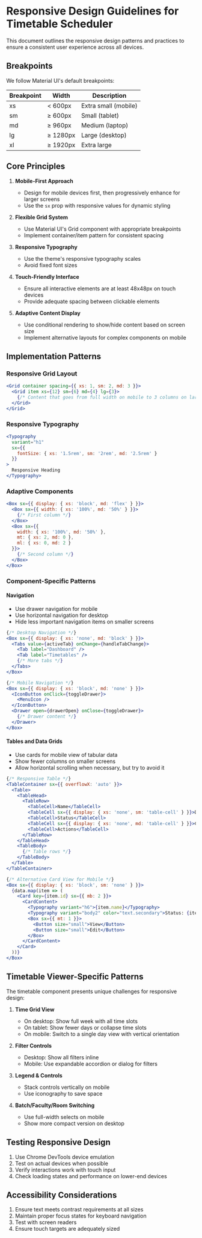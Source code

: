# Responsive Design Guidelines for Timetable Scheduler

This document outlines the responsive design patterns and practices to ensure a consistent user experience across all devices.

## Breakpoints

We follow Material UI's default breakpoints:

| Breakpoint | Width     | Description         |
|------------|-----------|---------------------|
| xs         | < 600px   | Extra small (mobile)|
| sm         | ≥ 600px   | Small (tablet)      |
| md         | ≥ 960px   | Medium (laptop)     |
| lg         | ≥ 1280px  | Large (desktop)     |
| xl         | ≥ 1920px  | Extra large         |

## Core Principles

1. **Mobile-First Approach**
   - Design for mobile devices first, then progressively enhance for larger screens
   - Use the `sx` prop with responsive values for dynamic styling

2. **Flexible Grid System**
   - Use Material UI's Grid component with appropriate breakpoints
   - Implement container/item pattern for consistent spacing

3. **Responsive Typography**
   - Use the theme's responsive typography scales
   - Avoid fixed font sizes

4. **Touch-Friendly Interface**
   - Ensure all interactive elements are at least 48x48px on touch devices
   - Provide adequate spacing between clickable elements

5. **Adaptive Content Display**
   - Use conditional rendering to show/hide content based on screen size
   - Implement alternative layouts for complex components on mobile

## Implementation Patterns

### Responsive Grid Layout

```jsx
<Grid container spacing={{ xs: 1, sm: 2, md: 3 }}>
  <Grid item xs={12} sm={6} md={4} lg={3}>
    {/* Content that goes from full width on mobile to 3 columns on large screens */}
  </Grid>
</Grid>
```

### Responsive Typography

```jsx
<Typography 
  variant="h1"
  sx={{ 
    fontSize: { xs: '1.5rem', sm: '2rem', md: '2.5rem' } 
  }}
>
  Responsive Heading
</Typography>
```

### Adaptive Components

```jsx
<Box sx={{ display: { xs: 'block', md: 'flex' } }}>
  <Box sx={{ width: { xs: '100%', md: '50%' } }}>
    {/* First column */}
  </Box>
  <Box sx={{ 
    width: { xs: '100%', md: '50%' },
    mt: { xs: 2, md: 0 },
    ml: { xs: 0, md: 2 }
  }}>
    {/* Second column */}
  </Box>
</Box>
```

### Component-Specific Patterns

#### Navigation

- Use drawer navigation for mobile
- Use horizontal navigation for desktop
- Hide less important navigation items on smaller screens

```jsx
{/* Desktop Navigation */}
<Box sx={{ display: { xs: 'none', md: 'block' } }}>
  <Tabs value={activeTab} onChange={handleTabChange}>
    <Tab label="Dashboard" />
    <Tab label="Timetables" />
    {/* More tabs */}
  </Tabs>
</Box>

{/* Mobile Navigation */}
<Box sx={{ display: { xs: 'block', md: 'none' } }}>
  <IconButton onClick={toggleDrawer}>
    <MenuIcon />
  </IconButton>
  <Drawer open={drawerOpen} onClose={toggleDrawer}>
    {/* Drawer content */}
  </Drawer>
</Box>
```

#### Tables and Data Grids

- Use cards for mobile view of tabular data
- Show fewer columns on smaller screens
- Allow horizontal scrolling when necessary, but try to avoid it

```jsx
{/* Responsive Table */}
<TableContainer sx={{ overflowX: 'auto' }}>
  <Table>
    <TableHead>
      <TableRow>
        <TableCell>Name</TableCell>
        <TableCell sx={{ display: { xs: 'none', sm: 'table-cell' } }}>Description</TableCell>
        <TableCell>Status</TableCell>
        <TableCell sx={{ display: { xs: 'none', md: 'table-cell' } }}>Created</TableCell>
        <TableCell>Actions</TableCell>
      </TableRow>
    </TableHead>
    <TableBody>
      {/* Table rows */}
    </TableBody>
  </Table>
</TableContainer>

{/* Alternative Card View for Mobile */}
<Box sx={{ display: { xs: 'block', sm: 'none' } }}>
  {data.map(item => (
    <Card key={item.id} sx={{ mb: 2 }}>
      <CardContent>
        <Typography variant="h6">{item.name}</Typography>
        <Typography variant="body2" color="text.secondary">Status: {item.status}</Typography>
        <Box sx={{ mt: 1 }}>
          <Button size="small">View</Button>
          <Button size="small">Edit</Button>
        </Box>
      </CardContent>
    </Card>
  ))}
</Box>
```

## Timetable Viewer-Specific Patterns

The timetable component presents unique challenges for responsive design:

1. **Time Grid View**
   - On desktop: Show full week with all time slots
   - On tablet: Show fewer days or collapse time slots
   - On mobile: Switch to a single day view with vertical orientation

2. **Filter Controls**
   - Desktop: Show all filters inline
   - Mobile: Use expandable accordion or dialog for filters

3. **Legend & Controls**
   - Stack controls vertically on mobile
   - Use iconography to save space

4. **Batch/Faculty/Room Switching**
   - Use full-width selects on mobile
   - Show more compact version on desktop

## Testing Responsive Design

1. Use Chrome DevTools device emulation
2. Test on actual devices when possible
3. Verify interactions work with touch input
4. Check loading states and performance on lower-end devices

## Accessibility Considerations

1. Ensure text meets contrast requirements at all sizes
2. Maintain proper focus states for keyboard navigation
3. Test with screen readers
4. Ensure touch targets are adequately sized
